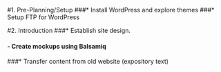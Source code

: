 #1. Pre-Planning/Setup
###* Install WordPress and explore themes
###* Setup FTP for WordPress

#2. Introduction
###* Establish site design.
####   -       Create mockups using Balsamiq
###* Transfer content from old website (expository text)
